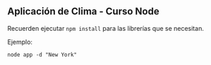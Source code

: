 ## Aplicación de Clima - Curso Node


Recuerden ejecutar ```npm install``` para las librerías que se necesitan.

Ejemplo: 

```node app -d "New York"```